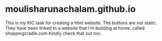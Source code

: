 # moulisharunachalam.github.io

This is my KIC task for creating a html website.
The buttons are not static. They have been linked to a website that i'm building at home, called  shoppingcradle.com
Kindly check that out too.
